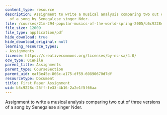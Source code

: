 ```yaml
---
content_type: resource
description: Assignment to write a musical analysis comparing two out of three versions
  of a song by Senegalese singer Nder.
file: /courses/21m-294-popular-musics-of-the-world-spring-2005/b5c9228c25fffe334b162a2e1f5f66aa_paper1.pdf
file_size: 12009
file_type: application/pdf
hide_download: true
hide_download_original: null
learning_resource_types:
- Assignments
license: https://creativecommons.org/licenses/by-nc-sa/4.0/
ocw_type: OCWFile
parent_title: Assignments
parent_type: CourseSection
parent_uid: eaf3e45e-866c-a175-df59-60890670d7df
resourcetype: Document
title: First Paper Assignment
uid: b5c9228c-25ff-fe33-4b16-2a2e1f5f66aa
---
```

Assignment to write a musical analysis comparing two out of three versions of a song by Senegalese singer Nder.